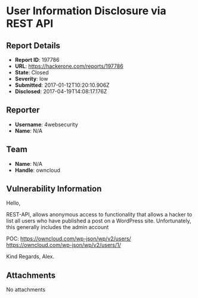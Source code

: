 # User Information Disclosure via REST API

## Report Details
- **Report ID**: 197786
- **URL**: https://hackerone.com/reports/197786
- **State**: Closed
- **Severity**: low
- **Submitted**: 2017-01-12T10:20:10.906Z
- **Disclosed**: 2017-04-19T14:08:17.176Z

## Reporter
- **Username**: 4websecurity
- **Name**: N/A

## Team
- **Name**: N/A
- **Handle**: owncloud

## Vulnerability Information
Hello,

REST-API, allows anonymous access to functionality that allows a hacker to list all users who have published a post on a WordPress site. Unfortunately, this generally includes the admin account

POC: https://owncloud.com/wp-json/wp/v2/users/
https://owncloud.com/wp-json/wp/v2/users/1/


Kind Regards,
Alex.

## Attachments
No attachments
